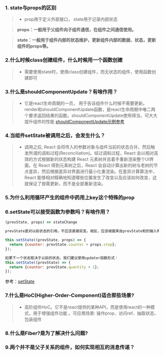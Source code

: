 
### 1. state与props的区别
>* prop用于定义外部接口， state用于记录内部状态 

>**props：一般用于父组件向子组件通信，在组件之间通信使用。**

>**state：一般用于组件内部的状态维护，更新组件内部的数据、状态，更新组件的props等。**

### 2.什么时候class创建组件，什么时候用一个函数创建
>* 需要使用state时，使用class创建组件，而无状态的组件，使用函数创建即可

### 3.什么是shouldComponentUpdate？有啥作用？
>* 它是react生命周期的一员， 用于告诉组件什么时候不需要更新。render和shouldComponentUpdate函数，是react生命周期中唯二两个要求返回结果的函数。shouldComponentUpdate使用得当，可大大提升组件的性能   [shouldComponentUpdate示例参考](http://blog.csdn.net/liwusen/article/details/53908266)

### 4.当组件setState被调用之后，会发生什么？
>* 调用之后, React 会将传入的参数对象与组件当前的状态合并，然后触发所谓的调和过程(Reconciliation)。经过调和过程，React 会以相对高效的方式根据新的状态构建 React 元素树并且着手重新渲染整个UI界面。在 React 得到元素树之后，React 会自动计算出新的树与老树的节点差异，然后根据差异对界面进行最小化重渲染。在差异计算算法中，React 能够相对精确地知道哪些位置发生了改变以及应该如何改变，这就保证了按需更新，而不是全部重新渲染。 

### 5.为什么利用循环产生的组件中药用上key这个特殊的prop

### 6.setState可以接受函数为参数吗？有啥作用？
```javascript
(prevState, props) => stateChange

prevState是对以前状态的引用。不应该直接突变。相反，应该根据来自prevState和的输入构建一个新对象来表示更改props。例如，假设我们想增加一个状态值props.step：

this.setState((prevState, props) => {
  return {counter: prevState.counter + props.step};
});

如果下一个状态取决于以前的状态，我们建议使用updater函数形式：
this.setState((prevState) => {
  return {counter: prevState.quantity + 1};
});
```
参考：[setState](https://reactjs.org/docs/react-component.html#setstate)

### 7.什么是HoC(Higher-Order-Component)适合那些场景?
>* 高阶组件HoC。它不是react提供的某种API，而是使用react的一种模式，用于增强组件功能  。可应用场景: 操作prop、访问ref、抽取状态、包装组件 

### 8.什么是Fiber?是为了解决什么问题?

### 9.两个并不是父子关系的组件，如何实现相互的消息传递？
